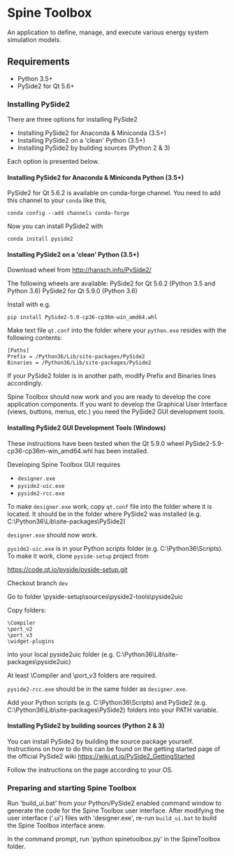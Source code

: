 # Spine Toolbox

An application to define, manage, and execute various energy system 
simulation models.

## Requirements

- Python 3.5+
- PySide2 for Qt 5.6+

### Installing PySide2

There are three options for installing PySide2

- Installing PySide2 for Anaconda & Miniconda (3.5+)
- Installing PySide2 on a 'clean' Python (3.5+)
- Installing PySide2 by building sources (Python 2 & 3)

Each option is presented below.

#### Installing PySide2 for Anaconda & Miniconda Python (3.5+)

PySide2 for Qt 5.6.2 is available on conda-forge channel. You need to 
add this channel to your `conda` like this,

    conda config --add channels conda-forge

Now you can install PySide2 with

    conda install pyside2

#### Installing PySide2 on a 'clean' Python (3.5+)

Download wheel from http://hansch.info/PySide2/

The following wheels are available:
PySide2 for Qt 5.6.2 (Python 3.5 and Python 3.6)
PySide2 for Qt 5.9.0 (Python 3.6)

Install with e.g.

    pip install PySide2-5.9-cp36-cp36m-win_amd64.whl

Make text file `qt.conf` into the folder where your `python.exe` 
resides with the following contents:

    [Paths]
    Prefix = /Python36/Lib/site-packages/PySide2
    Binaries = /Python36/Lib/site-packages/PySide2

If your PySide2 folder is in another path, modify Prefix and Binaries 
lines accordingly.

Spine Toolbox should now work and you are ready to develop the core 
application components. If you want to develop the Graphical User 
Interface (views, buttons, menus, etc.) you need the PySide2 GUI 
development tools.

#### Installing PySide2 GUI Development Tools (Windows)

These instructions have been tested when the Qt 5.9.0 wheel 
PySide2-5.9-cp36-cp36m-win_amd64.whl has been installed.

Developing Spine Toolbox GUI requires

- `designer.exe`
- `pyside2-uic.exe`
- `pyside2-rcc.exe`

To make `designer.exe` work, copy `qt.conf` file into the folder where 
it is located. It should be in the folder where PySide2 was installed 
(e.g. C:\Python36\Lib\site-packages\PySide2)

`designer.exe` should now work.

`pyside2-uic.exe` is in your Python scripts folder 
(e.g. C:\Python36\Scripts). To make it work, clone `pyside-setup` 
project from

https://code.qt.io/pyside/pyside-setup.git

Checkout branch `dev`

Go to folder \pyside-setup\sources\pyside2-tools\pyside2uic

Copy folders:

    \Compiler
    \port_v2
    \port_v3
    \widget-plugins

into your local pyside2uic folder 
(e.g. C:\Python36\Lib\site-packages\pyside2uic)

At least \Compiler and \port_v3 folders are required.

`pyside2-rcc.exe` should be in the same folder as `designer.exe`.

Add your Python scripts (e.g. C:\Python36\Scripts) and PySide2 
(e.g. C:\Python36\Lib\site-packages\PySide2) folders into your PATH 
variable.

#### Installing PySide2 by building sources (Python 2 & 3)

You can install PySide2 by building the source package yourself. Instructions 
on how to do this can be found on the getting started page of the official
PySide2 wiki 
https://wiki.qt.io/PySide2_GettingStarted
  
Follow the instructions on the page according to your OS.

### Preparing and starting Spine Toolbox

Run 'build_ui.bat' from your Python/PySide2 enabled command window to generate
the code for the Spine Toolbox user interface.
After modifying the user interface ('.ui') files with 'designer.exe', re-run 
`build_ui.bat` to build the Spine Toolbox interface anew.

In the command prompt, run 'python spinetoolbox.py' in the SpineToolbox folder.
